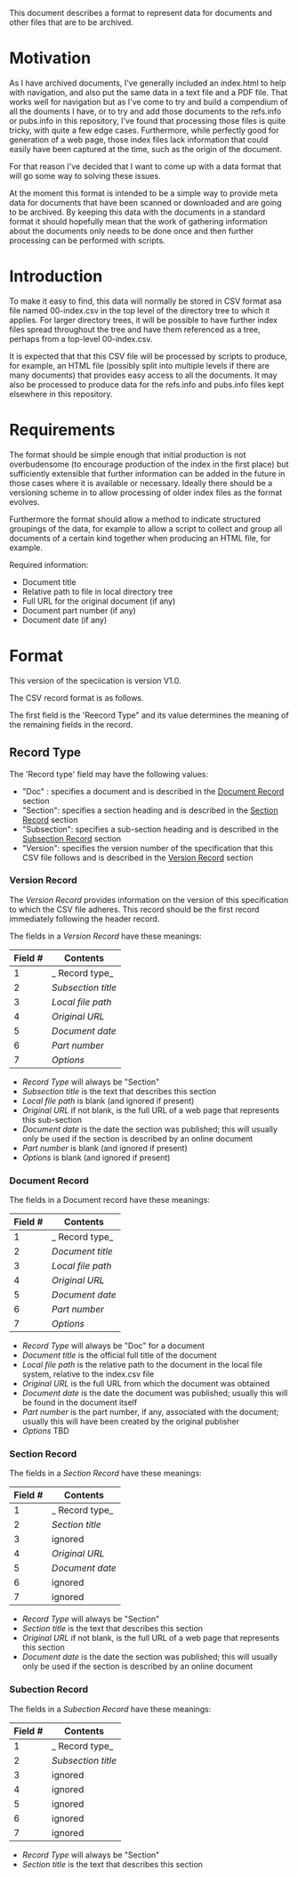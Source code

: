 This document describes a format to represent data for documents and other files that are to be archived.

# Motivation

As I have archived documents, I've generally included an index.html to help with navigation, and also put the same data in a text file and a PDF file. That works well for navigation but as I've come to try and build a compendium of all the douments I have, or to try and add those documents to the refs.info or pubs.info in this repository, I've found that processing those files is quite tricky, with quite a few edge cases. Furthermore, while perfectly good for generation of a web page, those index files lack information that could easily have been captured at the time, such as the origin of the document.

For that reason I've decided that I want to come up with a data format that will go some way to solving these issues.

At the moment this format is intended to be a simple way to provide meta data for documents that have been scanned or downloaded and are going to be archived. By keeping this data with the documents in a standard format it should hopefully mean that the work of gathering information about the documents only needs to be done once and then further processing can be performed with scripts.

# Introduction

To make it easy to find, this data will normally be stored in CSV format asa file named 00-index.csv in the top level of the directory tree to which it applies. For larger directory trees, it will be possible to have further index files spread throughout the tree and have them referenced as a tree, perhaps from a top-level 00-index.csv.

It is expected that that this CSV file will be processed by scripts to produce, for example, an HTML file (possibly split into multiple levels if there are many documents) that provides easy access to all the documents. It may also be processed to produce data for the refs.info and pubs.info files kept elsewhere in this repository.

# Requirements

The format should be simple enough that initial production is not overbudensome (to encourage production of the index in the first place) but sufficiently extensible that further information can be added in the future in those cases where it is available or necessary. Ideally there should be a versioning scheme in to allow processing of older index files as the format evolves.

Furthermore the format should allow a method to indicate structured groupings of the data, for example to allow a script to collect and group all documents of a certain kind together when producing an HTML file, for example.

Required information:

* Document title
* Relative path to file in local directory tree
* Full URL for the original document (if any)
* Document part number (if any)
* Document date (if any)


# Format

This version of the speciication is version V1.0.

The CSV record format is as follows.

The first field is the 'Reecord Type" and its value determines the meaning of the remaining fields in the record.

## Record Type

The 'Record type' field may have the following values:

* "Doc" : specifies a document and is described in the [Document Record](#document-record) section
* "Section": specifies a section heading and is described in the  [Section Record](#section-record) section
* "Subsection": specifies a sub-section heading and is described in the [Subsection Record](#subsection-record) section
* "Version": specifies the version number of the specification that this CSV file follows and is described in the [Version Record](#version-record) section

### Version Record

The _Version Record_ provides information on the version of this specification to which the CSV file adheres. This record should be the first record immediately following the header record.

The fields in a _Version Record_ have these meanings:

| Field #  | Contents             |
|----------|----------------------|
|       1  | _ Record type_       |
|       2  | _Subsection title_   |
|       3  | _Local file path_    |
|       4  | _Original URL_       |
|       5  | _Document date_      |
|       6  | _Part number_        |
|       7  | _Options_            |

* _Record Type_ will always be "Section"
* _Subsection title_ is the text that describes this section
* _Local file path_ is blank (and ignored if present)
* _Original URL_ if not blank, is the full URL of a web page that represents this sub-section
* _Document date_ is the date the section was published; this will usually only be used if the section is described by an online document
* _Part number_ is blank (and ignored if present)
* _Options_ is blank (and ignored if present)

### Document Record

The fields in a Document record have these meanings:

| Field #  | Contents             |
|----------|----------------------|
|       1  | _ Record type_       |
|       2  | _Document title_     |
|       3  | _Local file path_    |
|       4  | _Original URL_       |
|       5  | _Document date_      |
|       6  | _Part number_        |
|       7  | _Options_            |

* _Record Type_ will always be "Doc" for a document
* _Document title_ is the official full title of the document
* _Local file path_ is the relative path to the document in the local file system, relative to the index.csv file
* _Original URL_ is the full URL from which the document was obtained
* _Document date_ is the date the document was published; usually this will be found in the document itself
* _Part number_ is the part number, if any, associated with the document; usually this will have been created by the original publisher
* _Options_ TBD

### Section Record

The fields in a _Section Record_ have these meanings:

| Field #  | Contents             |
|----------|----------------------|
|       1  | _ Record type_       |
|       2  | _Section title_      |
|       3  | ignored              |
|       4  | _Original URL_       |
|       5  | _Document date_      |
|       6  | ignored              |
|       7  | ignored              |

* _Record Type_ will always be "Section"
* _Section title_ is the text that describes this section
* _Original URL_ if not blank, is the full URL of a web page that represents this section
* _Document date_ is the date the section was published; this will usually only be used if the section is described by an online document


### Subection Record

The fields in a _Subection Record_ have these meanings:

| Field #  | Contents             |
|----------|----------------------|
|       1  | _ Record type_       |
|       2  | _Subsection title_   |
|       3  | ignored              |
|       4  | ignored              |
|       5  | ignored              |
|       6  | ignored              |
|       7  | ignored              |

* _Record Type_ will always be "Section"
* _Section title_ is the text that describes this section

